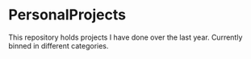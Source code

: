 # PersonalProjects
This repository holds projects I have done over the last year. Currently binned in different categories. 
